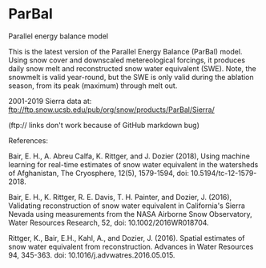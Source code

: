 # ParBal
Parallel energy balance model

This is the latest version of the Parallel Energy Balance (ParBal) model. Using snow cover and downscaled metereological forcings, it produces daily snow melt and reconstructed snow water equivalent (SWE). Note, the snowmelt is valid year-round, but the SWE is only valid during the ablation season, from its peak (maximum) through melt out.

2001-2019 Sierra data at: ftp://ftp.snow.ucsb.edu/pub/org/snow/products/ParBal/Sierra/

(ftp:// links don't work because of GitHub markdown bug)

References:

Bair, E. H., A. Abreu Calfa, K. Rittger, and J. Dozier (2018), Using machine learning for real-time estimates of snow water equivalent in the watersheds of Afghanistan, The Cryosphere, 12(5), 1579-1594, doi: 10.5194/tc-12-1579-2018.

Bair, E. H., K. Rittger, R. E. Davis, T. H. Painter, and Dozier, J. (2016), Validating reconstruction of snow water equivalent in California's Sierra Nevada using measurements from the NASA Airborne Snow Observatory, Water Resources Research, 52, doi: 10.1002/2016WR018704.

Rittger, K., Bair, E.H., Kahl, A., and Dozier, J. (2016). Spatial estimates of snow water equivalent from reconstruction. Advances in Water Resources 94, 345-363. doi: 10.1016/j.advwatres.2016.05.015.
